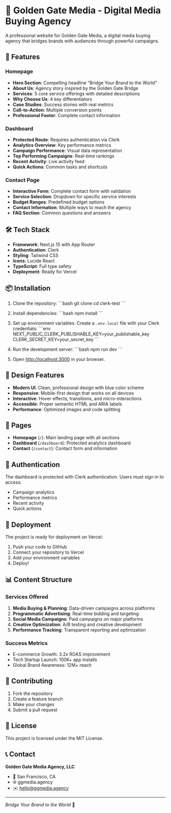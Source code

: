 # 🌉 Golden Gate Media - Digital Media Buying Agency

A professional website for Golden Gate Media, a digital media buying agency that bridges brands with audiences through powerful campaigns.

## 🚀 Features

### Homepage
- **Hero Section**: Compelling headline "Bridge Your Brand to the World"
- **About Us**: Agency story inspired by the Golden Gate Bridge
- **Services**: 5 core service offerings with detailed descriptions
- **Why Choose Us**: 4 key differentiators
- **Case Studies**: Success stories with real metrics
- **Call-to-Action**: Multiple conversion points
- **Professional Footer**: Complete contact information

### Dashboard
- **Protected Route**: Requires authentication via Clerk
- **Analytics Overview**: Key performance metrics
- **Campaign Performance**: Visual data representation
- **Top Performing Campaigns**: Real-time rankings
- **Recent Activity**: Live activity feed
- **Quick Actions**: Common tasks and shortcuts

### Contact Page
- **Interactive Form**: Complete contact form with validation
- **Service Selection**: Dropdown for specific service interests
- **Budget Ranges**: Predefined budget options
- **Contact Information**: Multiple ways to reach the agency
- **FAQ Section**: Common questions and answers

## 🛠️ Tech Stack

- **Framework**: Next.js 15 with App Router
- **Authentication**: Clerk
- **Styling**: Tailwind CSS
- **Icons**: Lucide React
- **TypeScript**: Full type safety
- **Deployment**: Ready for Vercel

## 📦 Installation

1. Clone the repository:
\`\`\`bash
git clone <repository-url>
cd clerk-test
\`\`\`

2. Install dependencies:
\`\`\`bash
npm install
\`\`\`

3. Set up environment variables:
Create a `.env.local` file with your Clerk credentials:
\`\`\`env
NEXT_PUBLIC_CLERK_PUBLISHABLE_KEY=your_publishable_key
CLERK_SECRET_KEY=your_secret_key
\`\`\`

4. Run the development server:
\`\`\`bash
npm run dev
\`\`\`

5. Open [http://localhost:3000](http://localhost:3000) in your browser.

## 🎨 Design Features

- **Modern UI**: Clean, professional design with blue color scheme
- **Responsive**: Mobile-first design that works on all devices
- **Interactive**: Hover effects, transitions, and micro-interactions
- **Accessible**: Proper semantic HTML and ARIA labels
- **Performance**: Optimized images and code splitting

## 📱 Pages

- **Homepage** (`/`): Main landing page with all sections
- **Dashboard** (`/dashboard`): Protected analytics dashboard
- **Contact** (`/contact`): Contact form and information

## 🔐 Authentication

The dashboard is protected with Clerk authentication. Users must sign in to access:
- Campaign analytics
- Performance metrics
- Recent activity
- Quick actions

## 🚀 Deployment

The project is ready for deployment on Vercel:

1. Push your code to GitHub
2. Connect your repository to Vercel
3. Add your environment variables
4. Deploy!

## 📊 Content Structure

### Services Offered
1. **Media Buying & Planning**: Data-driven campaigns across platforms
2. **Programmatic Advertising**: Real-time bidding and targeting
3. **Social Media Campaigns**: Paid campaigns on major platforms
4. **Creative Optimization**: A/B testing and creative development
5. **Performance Tracking**: Transparent reporting and optimization

### Success Metrics
- E-commerce Growth: 3.2x ROAS improvement
- Tech Startup Launch: 100K+ app installs
- Global Brand Awareness: 12M+ reach

## 🤝 Contributing

1. Fork the repository
2. Create a feature branch
3. Make your changes
4. Submit a pull request

## 📄 License

This project is licensed under the MIT License.

## 📞 Contact

**Golden Gate Media Agency, LLC**
- 📍 San Francisco, CA
- 🌐 ggmedia.agency
- ✉️ hello@ggmedia.agency

---

*Bridge Your Brand to the World* 🌉
